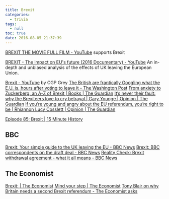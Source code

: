 ```yaml
---
title: Brexit
categories:
  - trivia
tags:
  - null
toc: true
date: 2016-08-05 21:37:39
---
```


[BREXIT THE MOVIE FULL FILM - YouTube](https://www.youtube.com/watch?v=UTMxfAkxfQ0) supports Brexit
 
[BREXIT - The impact on EU's future (2016 Documentary) - YouTube](https://www.youtube.com/watch?v=MZh3KRSN4l4) An in-depth and unbiased analysis of the effects of UK leaving the European Union. 

[Brexit - YouTube](https://www.youtube.com/playlist?list=PLqs5ohhass_QREwr7tdW8gh3kLgAwX8wh) by CGP Grey
[The British are frantically Googling what the E.U. is, hours after voting to leave it - The Washington Post](https://www.washingtonpost.com/news/the-switch/wp/2016/06/24/the-british-are-frantically-googling-what-the-eu-is-hours-after-voting-to-leave-it/)
[From anxiety to Zuckerberg: an A-Z of Brexit | Books | The Guardian](https://amp.theguardian.com/books/2018/jul/20/brexicon-an-a-z-lexicon-of-brexit)
[It’s never their fault: why the Brexiteers love to cry betrayal | Gary Younge | Opinion | The Guardian](https://amp.theguardian.com/commentisfree/2018/jul/20/brexiteers-betrayal-britain-america)
[If you’re young and angry about the EU referendum, you’re right to be | Rhiannon Lucy Cosslett | Opinion | The Guardian](https://www.theguardian.com/commentisfree/2016/jun/24/young-angry-eu-referendum)

[Episode 85: Brexit | 15 Minute History](https://15minutehistory.org/2016/08/24/episode-85-brexit/)

## BBC

[Brexit: Your simple guide to the UK leaving the EU - BBC News](https://www.bbc.com/news/uk-46318565)
[Brexit: BBC correspondents on the draft deal - BBC News](https://www.bbc.com/news/uk-politics-46208764)
[Reality Check: Brexit withdrawal agreement - what it all means - BBC News](https://www.bbc.com/news/uk-46237012)

## The Economist

[Brexit: | The Economist](http://www.economist.com/brexit)
[Mind your step | The Economist](http://www.economist.com/node/21708264)
[Tony Blair on why Britain needs a second Brexit referendum - The Economist asks](https://www.economist.com/open-future/2018/07/19/tony-blair-on-why-britain-needs-a-second-brexit-referendum)
